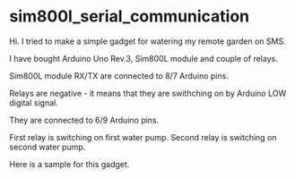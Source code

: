 # sim800l_serial_communication
Hi.
I tried to make a simple gadget for watering my remote garden on SMS.

I have bought Arduino Uno Rev.3, Sim800L module and couple of relays.

Sim800L module RX/TX are connected to 8/7 Arduino pins.

Relays are negative - it means that they are swithching on by Arduino LOW digital signal.

They are connected to 6/9 Arduino pins.

First relay is switching on first water pump.
Second relay is switching on second water pump.

Here is a sample for this gadget.


